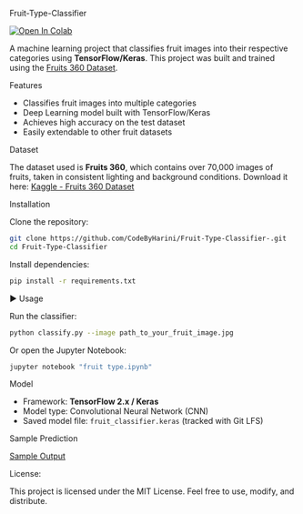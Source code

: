 Fruit-Type-Classifier

[![Open In Colab](https://colab.research.google.com/assets/colab-badge.svg)](https://colab.research.google.com/github/CodeByHarini/Fruit-Type-Classifier-/blob/main/fruit%20type.ipynb)

A machine learning project that classifies fruit images into their respective categories using **TensorFlow/Keras**.
This project was built and trained using the [Fruits 360 Dataset](https://www.kaggle.com/datasets/moltean/fruits).

Features

* Classifies fruit images into multiple categories
* Deep Learning model built with TensorFlow/Keras
* Achieves high accuracy on the test dataset
* Easily extendable to other fruit datasets

Dataset

The dataset used is **Fruits 360**, which contains over 70,000 images of fruits, taken in consistent lighting and background conditions.
Download it here: [Kaggle - Fruits 360 Dataset](https://www.kaggle.com/datasets/moltean/fruits)

Installation

Clone the repository:

```bash
git clone https://github.com/CodeByHarini/Fruit-Type-Classifier-.git
cd Fruit-Type-Classifier
```

Install dependencies:

```bash
pip install -r requirements.txt
```

▶️ Usage

Run the classifier:

```bash
python classify.py --image path_to_your_fruit_image.jpg
```

Or open the Jupyter Notebook:

```bash
jupyter notebook "fruit type.ipynb"
```

Model

* Framework: **TensorFlow 2.x / Keras**
* Model type: Convolutional Neural Network (CNN)
* Saved model file: `fruit_classifier.keras` (tracked with Git LFS)

 Sample Prediction
 
[Sample Output](Sample_output.jpeg)

License:

This project is licensed under the MIT License. Feel free to use, modify, and distribute.

 
